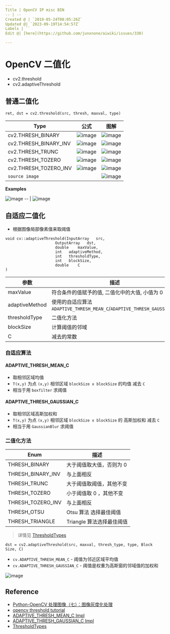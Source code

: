 ```yaml
---
Title | OpenCV IP misc BIN
-- | --
Created @ | `2019-05-24T08:05:26Z`
Updated @| `2023-09-19T14:54:57Z`
Labels | ``
Edit @| [here](https://github.com/junxnone/aiwiki/issues/330)

---
```

# OpenCV 二值化



- cv2.threshold
- cv2.adaptiveThreshold


## 普通二值化

```
ret, dst = cv2.threshold(src, thresh, maxval, type)
```

Type | 公式 | 图解
-- | -- | --
cv2.THRESH_BINARY | ![image](https://user-images.githubusercontent.com/2216970/98774732-901b5680-2426-11eb-8237-f0b034180130.png) | ![image](https://user-images.githubusercontent.com/2216970/98774880-db356980-2426-11eb-99f8-1dca928aebf6.png)
cv2.THRESH_BINARY_INV | ![image](https://user-images.githubusercontent.com/2216970/98774743-97426480-2426-11eb-8ddd-6f0b24ae781d.png) | ![image](https://user-images.githubusercontent.com/2216970/98774897-e5576800-2426-11eb-9ebd-f98335ed8ad2.png)
cv2.THRESH_TRUNC | ![image](https://user-images.githubusercontent.com/2216970/98774758-a0333600-2426-11eb-92ba-c7fd996ed8a3.png) | ![image](https://user-images.githubusercontent.com/2216970/98774902-e8eaef00-2426-11eb-84a3-df22b70a2017.png)
cv2.THRESH_TOZERO | ![image](https://user-images.githubusercontent.com/2216970/98774776-a7f2da80-2426-11eb-8b29-5b1895de82c8.png) |![image](https://user-images.githubusercontent.com/2216970/98774905-ec7e7600-2426-11eb-8689-d6ee2bfc0517.png)
cv2.THRESH_TOZERO_INV | ![image](https://user-images.githubusercontent.com/2216970/98774787-ade8bb80-2426-11eb-9d28-2a4dc5485e57.png) | ![image](https://user-images.githubusercontent.com/2216970/98774910-eee0d000-2426-11eb-8ce2-142b0182a287.png)
`source image` | | ![image](https://user-images.githubusercontent.com/2216970/98775012-2ea7b780-2427-11eb-85e5-90119b2ec5d6.png)


**Examples**

 ![image](https://user-images.githubusercontent.com/2216970/98204043-3c18f980-1f70-11eb-8f2a-e639e325681d.png)
-- | 
![image](https://user-images.githubusercontent.com/2216970/58337228-e766e900-7e77-11e9-857d-de78cd4ab156.png)

## 自适应二值化

- 根据图像局部像素值来取阈值


```
void cv::adaptiveThreshold(InputArray 	src,
                      OutputArray 	dst,
                      double 	maxValue,
                      int 	adaptiveMethod,
                      int 	thresholdType,
                      int 	blockSize,
                      double 	C 
)	
```

参数 | 描述
-- | --
maxValue | 符合条件的值赋予的值, 二值化中的大值, 小值为 0
adaptiveMethod | 使用的自适应算法 `ADAPTIVE_THRESH_MEAN_C`/`ADAPTIVE_THRESH_GAUSSIAN_C`
thresholdType | 二值化方法
blockSize | 计算阈值的邻域
C | 减去的常数


### 自适应算法
#### ADAPTIVE_THRESH_MEAN_C
- 取相邻区域均值
- `T(x,y)` 为点 `(x,y)` 相邻区域 `blockSize x blockSize` 的均值 减去 `C`
- 相当于用 `boxfilter` 求阈值

<script src="https://junxnone.github.io/emgithub/embed-v2.js?target=https%3A%2F%2Fgithub.com%2Fopencv%2Fopencv%2Fblob%2F157b0e7760117a60de457a4ae874b0709edc4e53%2Fmodules%2Fimgproc%2Fsrc%2Fthresh.cpp%23L1695-L1697&style=default&type=code&showBorder=on&showLineNumbers=on&showFileMeta=on&showFullPath=on&showCopy=on"></script>

#### ADAPTIVE_THRESH_GAUSSIAN_C
- 取相邻区域高斯加权和
- `T(x,y)` 为点 `(x,y)` 相邻区域 `blockSize x blockSize` 的 高斯加权和 减去 `C`
- 相当于用 `GaussianBlur` 求阈值


<script src="https://junxnone.github.io/emgithub/embed-v2.js?target=https%3A%2F%2Fgithub.com%2Fopencv%2Fopencv%2Fblob%2F157b0e7760117a60de457a4ae874b0709edc4e53%2Fmodules%2Fimgproc%2Fsrc%2Fthresh.cpp%23L1698C51-L1705&style=default&type=code&showBorder=on&showLineNumbers=on&showFileMeta=on&showFullPath=on&showCopy=on"></script>


### 二值化方法

Enum | 描述 
-- | -- 
THRESH_BINARY | 大于阈值取大值，否则为 0
THRESH_BINARY_INV | 与上面相反
THRESH_TRUNC | 大于阈值取阈值，其他不变 
THRESH_TOZERO | 小于阈值取 0 ，其他不变
THRESH_TOZERO_INV | 与上面相反
THRESH_OTSU |  Otsu 算法 选择最佳阈值 
THRESH_TRIANGLE | Triangle 算法选择最佳阈值 


> 详情见  [ThresholdTypes](https://docs.opencv.org/4.x/d7/d1b/group__imgproc__misc.html#gaa9e58d2860d4afa658ef70a9b1115576)



```
dst = cv2.adaptiveThreshold(src, maxval, thresh_type, type, Block Size, C)
```
- `cv.ADAPTIVE_THRESH_MEAN_C` - 阈值为邻近区域平均值
- `cv.ADAPTIVE_THRESH_GAUSSIAN_C` - 阈值是权重为高斯窗的邻域值的加权和

![image](https://user-images.githubusercontent.com/2216970/98205820-cb73dc00-1f73-11eb-841c-2a631a07e753.png)


## Reference
- [Python-OpenCV 处理图像（七）：图像灰度化处理](https://blog.csdn.net/qq_26898461/article/details/50454371) 
- [opencv threshold tutorial](https://docs.opencv.org/master/db/d8e/tutorial_threshold.html)
- [ADAPTIVE_THRESH_MEAN_C Impl](https://github.com/opencv/opencv/blob/157b0e7760117a60de457a4ae874b0709edc4e53/modules/imgproc/src/thresh.cpp#L1695-L1697)
- [ADAPTIVE_THRESH_GAUSSIAN_C Impl](https://github.com/opencv/opencv/blob/157b0e7760117a60de457a4ae874b0709edc4e53/modules/imgproc/src/thresh.cpp#L1698C51-L1705)
- [ThresholdTypes](https://docs.opencv.org/4.x/d7/d1b/group__imgproc__misc.html#gaa9e58d2860d4afa658ef70a9b1115576)

